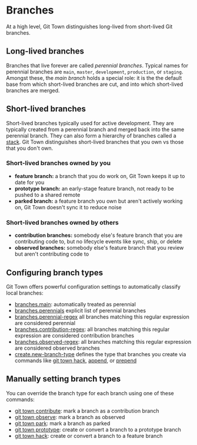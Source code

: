 # Branches

At a high level, Git Town distinguishes long-lived from short-lived Git
branches.

## Long-lived branches

Branches that live forever are called _perennial branches_. Typical names for
perennial branches are `main`, `master`, `development`, `production`, or
`staging`. Amongst these, the _main branch_ holds a special role: it is the the
default base from which short-lived branches are cut, and into which short-lived
branches are merged.

## Short-lived branches

Short-lived branches typically used for active development. They are typically
created from a perennial branch and merged back into the same perennial branch.
They can also form a hierarchy of branches called a
[stack](../stacked-changes.md). Git Town distinguishes short-lived branches that
you own vs those that you don't own.

### Short-lived branches owned by you

- **feature branch:** a branch that you do work on, Git Town keeps it up to date
  for you
- **prototype branch:** an early-stage feature branch, not ready to be pushed to
  a shared remote
- **parked branch:** a feature branch you own but aren't actively working on,
  Git Town doesn't sync it to reduce noise

### Short-lived branches owned by others

- **contribution branches:** somebody else's feature branch that you are
  contributing code to, but no lifecycle events like sync, ship, or delete
- **observed branches:** somebody else's feature branch that you review but
  aren't contributing code to

## Configuring branch types

Git Town offers powerful configuration settings to automatically classify local
branches:

- [branches.main](main-branch.md): automatically treated as perennial
- [branches.perennials](perennial-branches.md) explicit list of perennial
  branches
- [branches.perennial-regex](perennial-regex.md) all branches matching this
  regular expression are considered perennial
- [branches.contribution-regex](contribution-regex.md): all branches matching
  this regular expression are considered contribution branches
- [branches.observed-regex](observed-regex.md): all branches matching this
  regular expression are considered observed branches
- [create.new-branch-type](new-branch-type.md) defines the type that branches
  you create via commands like [git town hack](../commands/hack.md),
  [append](../commands/append.md), or [prepend](../commands/prepend.md)

## Manually setting branch types

You can override the branch type for each branch using one of these commands:

- [git town contribute](../commands/contribute.md): mark a branch as a
  contribution branch
- [git town observe](../commands/observe.md): mark a branch as observed
- [git town park](../commands/park.md): mark a branch as parked
- [git town prototype](../commands/prototype.md): create or convert a branch to
  a prototype branch
- [git town hack](../commands/hack.md): create or convert a branch to a feature
  branch
